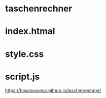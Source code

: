 # taschenrechner
# index.htmal
# style.css
# script.js
 https://hasanovumar.github.io/taschenrechner/
